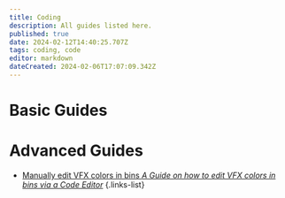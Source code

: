 ```yaml
---
title: Coding
description: All guides listed here.
published: true
date: 2024-02-12T14:40:25.707Z
tags: coding, code
editor: markdown
dateCreated: 2024-02-06T17:07:09.342Z
---
```



# Basic Guides


# Advanced Guides

- [Manually edit VFX colors in bins *A Guide on how to edit VFX colors in bins via a Code Editor*](/specific-guide/coding-landing/man-edit-vfxcolor)
{.links-list}


